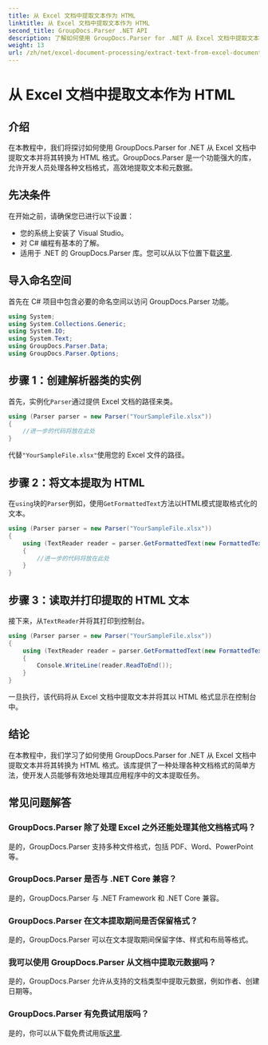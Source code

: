 ```yaml
---
title: 从 Excel 文档中提取文本作为 HTML
linktitle: 从 Excel 文档中提取文本作为 HTML
second_title: GroupDocs.Parser .NET API
description: 了解如何使用 GroupDocs.Parser for .NET 从 Excel 文档中提取文本并将其转换为 HTML。
weight: 13
url: /zh/net/excel-document-processing/extract-text-from-excel-document-as-html/
---
```


# 从 Excel 文档中提取文本作为 HTML

## 介绍
在本教程中，我们将探讨如何使用 GroupDocs.Parser for .NET 从 Excel 文档中提取文本并将其转换为 HTML 格式。GroupDocs.Parser 是一个功能强大的库，允许开发人员处理各种文档格式，高效地提取文本和元数据。
## 先决条件
在开始之前，请确保您已进行以下设置：
- 您的系统上安装了 Visual Studio。
- 对 C# 编程有基本的了解。
- 适用于 .NET 的 GroupDocs.Parser 库。您可以从以下位置下载[这里](https://releases.groupdocs.com/parser/net/).
## 导入命名空间
首先在 C# 项目中包含必要的命名空间以访问 GroupDocs.Parser 功能。
```csharp
using System;
using System.Collections.Generic;
using System.IO;
using System.Text;
using GroupDocs.Parser.Data;
using GroupDocs.Parser.Options;
```
## 步骤 1：创建解析器类的实例
首先，实例化`Parser`通过提供 Excel 文档的路径来类。
```csharp
using (Parser parser = new Parser("YourSampleFile.xlsx"))
{
    //进一步的代码将放在此处
}
```
代替`"YourSampleFile.xlsx"`使用您的 Excel 文件的路径。
## 步骤 2：将文本提取为 HTML
在`using`块的`Parser`例如，使用`GetFormattedText`方法以HTML模式提取格式化的文本。
```csharp
using (Parser parser = new Parser("YourSampleFile.xlsx"))
{
    using (TextReader reader = parser.GetFormattedText(new FormattedTextOptions(FormattedTextMode.Html)))
    {
        //进一步的代码将放在此处
    }
}
```
## 步骤 3：读取并打印提取的 HTML 文本
接下来，从`TextReader`并将其打印到控制台。
```csharp
using (Parser parser = new Parser("YourSampleFile.xlsx"))
{
    using (TextReader reader = parser.GetFormattedText(new FormattedTextOptions(FormattedTextMode.Html)))
    {
        Console.WriteLine(reader.ReadToEnd());
    }
}
```
一旦执行，该代码将从 Excel 文档中提取文本并将其以 HTML 格式显示在控制台中。
## 结论
在本教程中，我们学习了如何使用 GroupDocs.Parser for .NET 从 Excel 文档中提取文本并将其转换为 HTML 格式。该库提供了一种处理各种文档格式的简单方法，使开发人员能够有效地处理其应用程序中的文本提取任务。

## 常见问题解答
### GroupDocs.Parser 除了处理 Excel 之外还能处理其他文档格式吗？
是的，GroupDocs.Parser 支持多种文件格式，包括 PDF、Word、PowerPoint 等。
### GroupDocs.Parser 是否与 .NET Core 兼容？
是的，GroupDocs.Parser 与 .NET Framework 和 .NET Core 兼容。
### GroupDocs.Parser 在文本提取期间是否保留格式？
是的，GroupDocs.Parser 可以在文本提取期间保留字体、样式和布局等格式。
### 我可以使用 GroupDocs.Parser 从文档中提取元数据吗？
是的，GroupDocs.Parser 允许从支持的文档类型中提取元数据，例如作者、创建日期等。
### GroupDocs.Parser 有免费试用版吗？
是的，你可以从下载免费试用版[这里](https://releases.groupdocs.com/).
